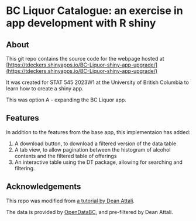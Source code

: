 # BC Liquor Catalogue: an exercise in app development with R shiny

## About
This git repo contains the source code for the webpage hosted at [https://tdeckers.shinyapps.io/BC-Liquor-shiny-app-upgrade/](https://tdeckers.shinyapps.io/BC-Liquor-shiny-app-upgrade/)


It was created for STAT 545 2023W1 at the University of British Columbia to learn how to create a shiny app.

This was option A - expanding the BC Liquor app.

## Features

In addition to the features from the base app, this implementaion has added:

1. A download button, to download a filtered version of the data table
2. A tab view, to allow pagination between the histogram of alcohol contents and the filtered table of offerings
3. An interactive table using the DT package, allowing for searching and filtering.



## Acknowledgements
This repo was modified from [a tutorial by Dean Attali](https://deanattali.com/blog/building-shiny-apps-tutorial/).


The data is provided by [OpenDataBC](https://catalogue.data.gov.bc.ca/dataset/bc-liquor-store-product-price-list-historical-prices), and pre-filtered by Dean Attali.